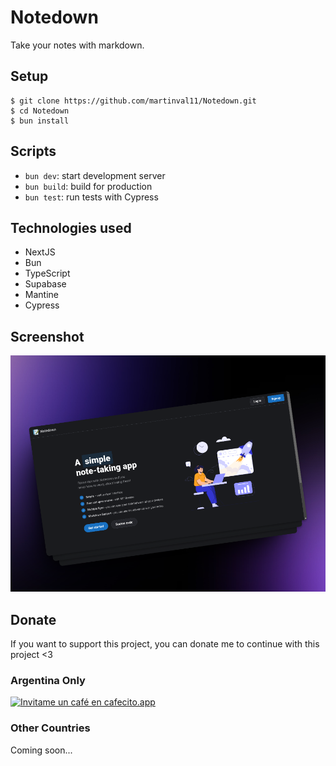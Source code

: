 # Notedown
Take your notes with markdown.

## Setup
```shell
$ git clone https://github.com/martinval11/Notedown.git
$ cd Notedown
$ bun install
```

## Scripts
- `bun dev`: start development server
- `bun build`: build for production
- `bun test`: run tests with Cypress

## Technologies used
- NextJS
- Bun
- TypeScript
- Supabase
- Mantine
- Cypress

## Screenshot
![Image](https://github.com/martinval11/Notedown/blob/main/screenshots/home.png?raw=true)

## Donate
If you want to support this project, you can donate me to continue with this project <3

### Argentina Only
[![Invitame un café en cafecito.app](https://cdn.cafecito.app/imgs/buttons/button_2.svg)](https://cafecito.app/martinval11)

### Other Countries
Coming soon...
